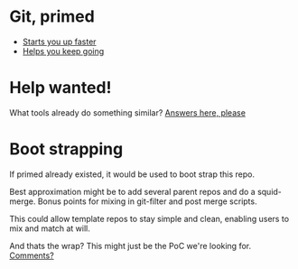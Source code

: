 # Git, primed

- [Starts you up faster](https://github.com/gitprimed/primed/milestone/1)
- [Helps you keep going](https://github.com/gitprimed/primed/milestone/2)

# Help wanted!

What tools already do something similar? [Answers here, please](https://github.com/gitprimed/primed/issues/new)

# Boot strapping

If primed already existed, it would be used to boot strap this repo.

Best approximation might be to add several parent repos and do a squid-merge. Bonus points for mixing in git-filter and post merge scripts.

This could allow template repos to stay simple and clean, enabling users to mix and match at will.

And thats the wrap? This might just be the PoC we're looking for. [Comments?](https://github.com/gitprimed/primed/issues/new)
